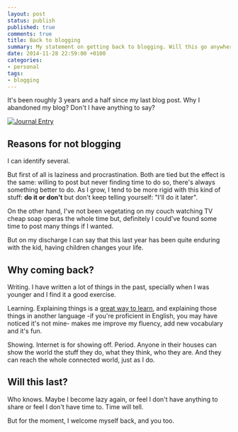 ```yaml
---
layout: post
status: publish
published: true
comments: true
title: Back to blogging
summary: My statement on getting back to blogging. Will this go anywhere?
date: 2014-11-28 22:59:00 +0100
categories:
- personal
tags:
- blogging
---
```

It's been roughly 3 years and a half since my last blog post. Why I abandoned my blog? Don't I have anything to say?

<a href="https://www.flickr.com/photos/joelmontes/4762384399" title="Journal Entry by Joel Montes de Oca, on Flickr"><img src="https://farm5.staticflickr.com/4093/4762384399_f126047d2b_b.jpg" alt="Journal Entry"></a>

## Reasons for not blogging

I can identify several.

But first of all is laziness and procrastination. Both are tied but the effect is the same: willing to post but never finding time to do so, there's always something better to do. As I grow, I tend to be more rigid with this kind of stuff: **do it or don't** but don't keep telling yourself: "I'll do it later".

On the other hand, I've not been vegetating on my couch watching TV cheap soap operas the whole time but, definitely I could've found some time to post many things if I wanted.

But on my discharge I can say that this last year has been quite enduring with the kid, having children changes your life.

## Why coming back?

Writing. I have written a lot of things in the past, specially when I was younger and I find it a good exercise.

Learning. Explaining things is a [great way to learn](http://www.scilearn.com/blog/how-students-learn-by-explaining-their-thinking), and explaining those things in another language -if you're proficient in English, you may have noticed it's not mine- makes me improve my fluency, add new vocabulary and it's fun.

Showing. Internet is for showing off. Period. Anyone in their houses can show the world the stuff they do, what they think, who they are. And they can reach the whole connected world, just as I do.

##  Will this last?

Who knows. Maybe I become lazy again, or feel I don't have anything to share or feel I don't have time to. Time will tell.

But for the moment, I welcome myself back, and you too.

